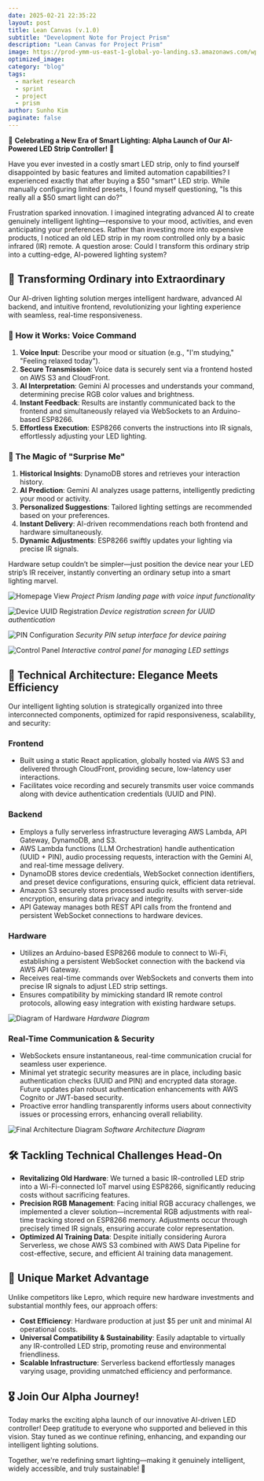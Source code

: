 ```yaml
---
date: 2025-02-21 22:35:22
layout: post
title: Lean Canvas (v.1.0)
subtitle: "Development Note for Project Prism"
description: "Lean Canvas for Project Prism"
image: https://prod-ymm-us-east-1-global-yo-landing.s3.amazonaws.com/wp-content/uploads/2024/10/29150215/7fa85606-82a8-4399-affd-29e04303b754-jpeg.webp
optimized_image:
category: "blog"
tags:
  - market research
  - sprint
  - project
  - prism
author: Sunho Kim
paginate: false
---
```


🎉 **Celebrating a New Era of Smart Lighting: Alpha Launch of Our AI-Powered LED Strip Controller!** 🌈

Have you ever invested in a costly smart LED strip, only to find yourself disappointed by basic features and limited automation capabilities? I experienced exactly that after buying a $50 \"smart\" LED strip. While manually configuring limited presets, I found myself questioning, \"Is this really all a $50 smart light can do?\"

Frustration sparked innovation. I imagined integrating advanced AI to create genuinely intelligent lighting—responsive to your mood, activities, and even anticipating your preferences. Rather than investing more into expensive products, I noticed an old LED strip in my room controlled only by a basic infrared (IR) remote. A question arose: Could I transform this ordinary strip into a cutting-edge, AI-powered lighting system?

## 🚀 Transforming Ordinary into Extraordinary

Our AI-driven lighting solution merges intelligent hardware, advanced AI backend, and intuitive frontend, revolutionizing your lighting experience with seamless, real-time responsiveness.

### 📌 How it Works: Voice Command

1. **Voice Input**: Describe your mood or situation (e.g., \"I'm studying,\" \"Feeling relaxed today\").
2. **Secure Transmission**: Voice data is securely sent via a frontend hosted on AWS S3 and CloudFront.
3. **AI Interpretation**: Gemini AI processes and understands your command, determining precise RGB color values and brightness.
4. **Instant Feedback**: Results are instantly communicated back to the frontend and simultaneously relayed via WebSockets to an Arduino-based ESP8266.
5. **Effortless Execution**: ESP8266 converts the instructions into IR signals, effortlessly adjusting your LED lighting.

### 🎲 The Magic of \"Surprise Me\"

1. **Historical Insights**: DynamoDB stores and retrieves your interaction history.
2. **AI Prediction**: Gemini AI analyzes usage patterns, intelligently predicting your mood or activity.
3. **Personalized Suggestions**: Tailored lighting settings are recommended based on your preferences.
4. **Instant Delivery**: AI-driven recommendations reach both frontend and hardware simultaneously.
5. **Dynamic Adjustments**: ESP8266 swiftly updates your lighting via precise IR signals.

Hardware setup couldn’t be simpler—just position the device near your LED strip’s IR receiver, instantly converting an ordinary setup into a smart lighting marvel.

![Homepage View](../assets/img/posts/homepage.png)
_Project Prism landing page with voice input functionality_

![Device UUID Registration](../assets/img/posts/uuid.png)
_Device registration screen for UUID authentication_

![PIN Configuration](../assets/img/posts/pin.png)
_Security PIN setup interface for device pairing_

![Control Panel](../assets/img/posts/controlpanel.png)
_Interactive control panel for managing LED settings_

## 🧩 Technical Architecture: Elegance Meets Efficiency

Our intelligent lighting solution is strategically organized into three interconnected components, optimized for rapid responsiveness, scalability, and security:

### Frontend

- Built using a static React application, globally hosted via AWS S3 and delivered through CloudFront, providing secure, low-latency user interactions.
- Facilitates voice recording and securely transmits user voice commands along with device authentication credentials (UUID and PIN).

### Backend

- Employs a fully serverless infrastructure leveraging AWS Lambda, API Gateway, DynamoDB, and S3.
- AWS Lambda functions (LLM Orchestration) handle authentication (UUID + PIN), audio processing requests, interaction with the Gemini AI, and real-time message delivery.
- DynamoDB stores device credentials, WebSocket connection identifiers, and preset device configurations, ensuring quick, efficient data retrieval.
- Amazon S3 securely stores processed audio results with server-side encryption, ensuring data privacy and integrity.
- API Gateway manages both REST API calls from the frontend and persistent WebSocket connections to hardware devices.

### Hardware

- Utilizes an Arduino-based ESP8266 module to connect to Wi-Fi, establishing a persistent WebSocket connection with the backend via AWS API Gateway.
- Receives real-time commands over WebSockets and converts them into precise IR signals to adjust LED strip settings.
- Ensures compatibility by mimicking standard IR remote control protocols, allowing easy integration with existing hardware setups.

![Diagram of Hardware](../assets/img/posts/hardware.png)
_Hardware Diagram_

### Real-Time Communication & Security

- WebSockets ensure instantaneous, real-time communication crucial for seamless user experience.
- Minimal yet strategic security measures are in place, including basic authentication checks (UUID and PIN) and encrypted data storage. Future updates plan robust authentication enhancements with AWS Cognito or JWT-based security.
- Proactive error handling transparently informs users about connectivity issues or processing errors, enhancing overall reliability.

![Final Architecture Diagram](../assets/img/posts/Final_Diagram.png)
_Software Architecture Diagram_

## 🛠️ Tackling Technical Challenges Head-On

- **Revitalizing Old Hardware**: We turned a basic IR-controlled LED strip into a Wi-Fi-connected IoT marvel using ESP8266, significantly reducing costs without sacrificing features.
- **Precision RGB Management**: Facing initial RGB accuracy challenges, we implemented a clever solution—incremental RGB adjustments with real-time tracking stored on ESP8266 memory. Adjustments occur through precisely timed IR signals, ensuring accurate color representation.
- **Optimized AI Training Data**: Despite initially considering Aurora Serverless, we chose AWS S3 combined with AWS Data Pipeline for cost-effective, secure, and efficient AI training data management.

## 🌟 Unique Market Advantage

Unlike competitors like Lepro, which require new hardware investments and substantial monthly fees, our approach offers:

- **Cost Efficiency**: Hardware production at just $5 per unit and minimal AI operational costs.
- **Universal Compatibility & Sustainability**: Easily adaptable to virtually any IR-controlled LED strip, promoting reuse and environmental friendliness.
- **Scalable Infrastructure**: Serverless backend effortlessly manages varying usage, providing unmatched efficiency and performance.

## 🎖️ Join Our Alpha Journey!

Today marks the exciting alpha launch of our innovative AI-driven LED controller! Deep gratitude to everyone who supported and believed in this vision. Stay tuned as we continue refining, enhancing, and expanding our intelligent lighting solutions.

Together, we're redefining smart lighting—making it genuinely intelligent, widely accessible, and truly sustainable! 🌟
